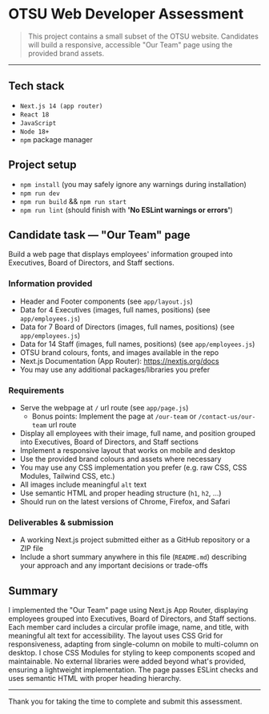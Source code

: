 # OTSU Web Developer Assessment

> This project contains a small subset of the OTSU website. Candidates will build a responsive, accessible "Our Team" page using the provided brand assets.

---

## Tech stack

- `Next.js 14 (app router)`
- `React 18`
- `JavaScript`
- `Node 18+`
- `npm` package manager

## Project setup

- `npm install` (you may safely ignore any warnings during installation)
- `npm run dev`
- `npm run build` && `npm run start`
- `npm run lint` (should finish with **'No ESLint warnings or errors'**)

## Candidate task — "Our Team" page

Build a web page that displays employees' information grouped into Executives, Board of Directors, and Staff sections.

### Information provided

- Header and Footer components (see `app/layout.js`)
- Data for 4 Executives (images, full names, positions) (see `app/employees.js`)
- Data for 7 Board of Directors (images, full names, positions) (see `app/employees.js`)
- Data for 14 Staff (images, full names, positions) (see `app/employees.js`)
- OTSU brand colours, fonts, and images available in the repo
- Next.js Documentation (App Router): https://nextjs.org/docs
- You may use any additional packages/libraries you prefer

### Requirements

- Serve the webpage at `/` url route (see `app/page.js`)
  - Bonus points: Implement the page at `/our-team` or `/contact-us/our-team` url route
- Display all employees with their image, full name, and position grouped into Executives, Board of Directors, and Staff sections
- Implement a responsive layout that works on mobile and desktop
- Use the provided brand colours and assets where necessary
- You may use any CSS implementation you prefer (e.g. raw CSS, CSS Modules, Tailwind CSS, etc.)
- All images include meaningful `alt` text
- Use semantic HTML and proper heading structure (`h1`, `h2`, ...)
- Should run on the latest versions of Chrome, Firefox, and Safari

### Deliverables & submission

- A working Next.js project submitted either as a GitHub repository or a ZIP file
- Include a short summary anywhere in this file (`README.md`) describing your approach and any important decisions or trade-offs

## Summary

I implemented the "Our Team" page using Next.js App Router, displaying employees grouped into Executives, Board of Directors, and Staff sections. Each member card includes a circular profile image, name, and title, with meaningful alt text for accessibility. The layout uses CSS Grid for responsiveness, adapting from single-column on mobile to multi-column on desktop. I chose CSS Modules for styling to keep components scoped and maintainable. No external libraries were added beyond what's provided, ensuring a lightweight implementation. The page passes ESLint checks and uses semantic HTML with proper heading hierarchy.

---

Thank you for taking the time to complete and submit this assessment.

